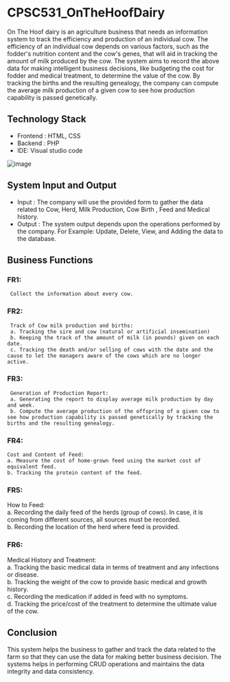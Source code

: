 # CPSC531_OnTheHoofDairy

On The Hoof dairy is an agriculture business that needs an information system to track the efficiency and production of an individual cow. The efficiency of an individual cow depends on various factors, such as the fodder's nutrition content and the cow's genes, that will aid in tracking the amount of milk produced by the cow. The system aims to record the above data for making intelligent business decisions, like budgeting the cost for fodder and medical treatment, to determine the value of the cow. By tracking the births and the resulting genealogy, the company can compute the average milk production of a given cow to see how production capability is passed genetically.  

## Technology Stack
 - Frontend : HTML, CSS 
 - Backend : PHP
 - IDE: Visual studio code

![image](https://user-images.githubusercontent.com/71597613/167887903-8ebbaad3-b70b-4508-a410-179a5b68fd4d.png)



## System Input and Output
- Input : The company will use the provided form to gather the data related to Cow, Herd, Milk Production, Cow Birth , Feed and Medical history.  
- Output : The system output depends upon the operations performed by the company. For Example: Update, Delete, View, and Adding the data to the database.

## Business Functions
### FR1: 
     Collect the information about every cow.  
      
### FR2: 
     Track of Cow milk production and births:  
     a. Tracking the sire and cow (natural or artificial insemination)   
     b. Keeping the track of the amount of milk (in pounds) given on each date.   
     c. Tracking the death and/or selling of cows with the date and the cause to let the managers aware of the cows which are no longer active. 
      
### FR3: 
     Generation of Production Report:   
     a. Generating the report to display average milk production by day and week.   
     b. Compute the average production of the offspring of a given cow to see how production capability is passed genetically by tracking the births and the resulting genealogy.   

### FR4: 
    Cost and Content of Feed:   
    a. Measure the cost of home-grown feed using the market cost of equivalent feed.   
    b. Tracking the protein content of the feed. 
     
### FR5: 
   How to Feed:   
   a. Recording the daily feed of the herds (group of cows). In case, it is coming from different sources, all sources must be recorded.   
   b. Recording the location of the herd where feed is provided.  

### FR6: 
   Medical History and Treatment:   
   a. Tracking the basic medical data in terms of treatment and any infections or disease.  
   b. Tracking the weight of the cow to provide basic medical and growth history.   
   c. Recording the medication if added in feed with no symptoms.   
   d. Tracking the price/cost of the treatment to determine the ultimate value of the cow.

## Conclusion
This system helps the business to gather and track the data related to the farm so that they can use the data for making better business decision.
The systems helps in performing CRUD operations and maintains the data integrity and data consistency. 

